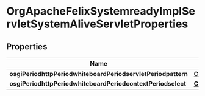 
# OrgApacheFelixSystemreadyImplServletSystemAliveServletProperties

## Properties
Name | Type | Description | Notes
------------ | ------------- | ------------- | -------------
**osgiPeriodhttpPeriodwhiteboardPeriodservletPeriodpattern** | [**ConfigNodePropertyString**](ConfigNodePropertyString.md) |  |  [optional]
**osgiPeriodhttpPeriodwhiteboardPeriodcontextPeriodselect** | [**ConfigNodePropertyString**](ConfigNodePropertyString.md) |  |  [optional]



